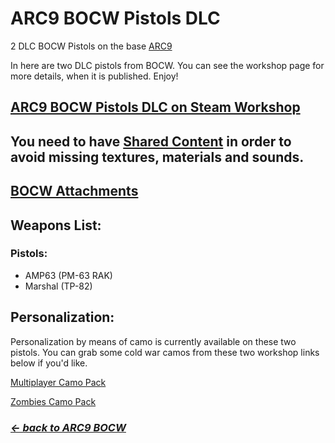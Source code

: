# ARC9 BOCW Pistols DLC

2 DLC BOCW Pistols on the base [ARC9](https://github.com/HaodongMo/ARC-9)

In here are two DLC pistols from BOCW. You can see the workshop page for more details, when it is published. Enjoy!

## [ARC9 BOCW Pistols DLC on Steam Workshop](https://steamcommunity.com/sharedfiles/filedetails/?id=3004184082)

## You need to have [Shared Content](https://github.com/multinettt/ARC-9_BOCW_Shared_Content) in order to avoid missing textures, materials and sounds.

## [BOCW Attachments](https://github.com/multinettt/ARC-9_BOCW_Attachments)

## Weapons List:
### Pistols:

- AMP63 (PM-63 RAK)
- Marshal (TP-82)

## Personalization:

Personalization by means of camo is currently available on these two pistols. You can grab some cold war camos from these two workshop links below if you'd like.

[Multiplayer Camo Pack](https://steamcommunity.com/sharedfiles/filedetails/?id=2989163938)

[Zombies Camo Pack](https://steamcommunity.com/sharedfiles/filedetails/?id=2989231579)

### ***[← back to ARC9 BOCW](https://github.com/multinettt/ARC-9_BOCW)***
